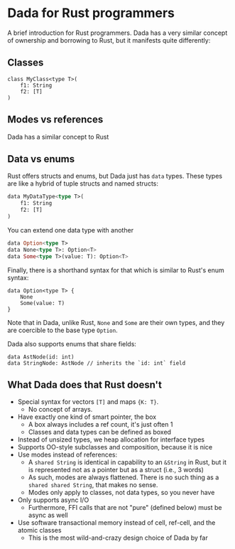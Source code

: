 # Dada for Rust programmers

A brief introduction for Rust programmers. Dada has a very similar concept of ownership and borrowing to Rust, but it manifests quite differently:



## Classes

```
class MyClass<type T>(
    f1: String
    f2: [T]
)
```

## Modes vs references

Dada has a similar concept to Rust

## Data vs enums

Rust offers structs and enums, but Dada just has `data` types. These types are like a hybrid of tuple structs and named structs:

```rust
data MyDataType<type T>(
    f1: String
    f2: [T]
)
```

You can extend one data type with another

```rust
data Option<type T>
data None<type T>: Option<T>
data Some<type T>(value: T): Option<T>
```

Finally, there is a shorthand syntax for that which is similar to Rust's enum syntax:

```
data Option<type T> {
    None
    Some(value: T)
}
```

Note that in Dada, unlike Rust, `None` and `Some` are their own types, and they are coercible to the base type `Option`.

Dada also supports enums that share fields:

```
data AstNode(id: int)
data StringNode: AstNode // inherits the `id: int` field

```

## What Dada does that Rust doesn't

* Special syntax for vectors `[T]` and maps `{K: T}`.
    * No concept of arrays.
* Have exactly one kind of smart pointer, the box
    * A box always includes a ref count, it's just often 1
    * Classes and data types can be defined as boxed
* Instead of unsized types, we heap allocation for interface types
* Supports OO-style subclasses and composition, because it is nice
* Use modes instead of references:
    * A `shared String` is identical in capability to an `&String` in Rust, but it is represented not as a pointer but as a struct (i.e., 3 words)
    * As such, modes are always flattened. There is no such thing as a `shared shared String`, that makes no sense.
    * Modes only apply to classes, not data types, so you never have
* Only supports async I/O
    * Furthermore, FFI calls that are not "pure" (defined below) must be async as well
* Use software transactional memory instead of cell, ref-cell, and the atomic classes
    * This is the most wild-and-crazy design choice of Dada by far